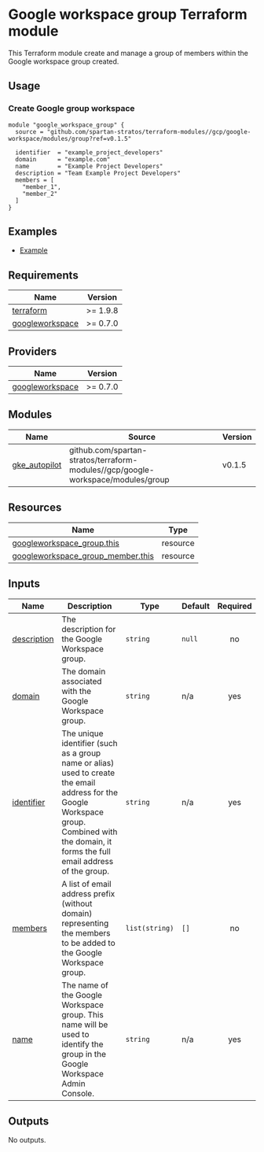 # Google workspace group Terraform module

This Terraform module create and manage a group of members within the Google workspace group created.

## Usage
### Create Google group workspace
```hcl
module "google_workspace_group" {
  source = "github.com/spartan-stratos/terraform-modules//gcp/google-workspace/modules/group?ref=v0.1.5"

  identifier  = "example_project_developers"
  domain      = "example.com"
  name        = "Example Project Developers"
  description = "Team Example Project Developers"
  members = [
    "member_1",
    "member_2"
  ]
}
```

## Examples
- [Example](./examples/complete/)

<!-- BEGIN_TF_DOCS -->
## Requirements

| Name | Version |
|------|---------|
| <a name="requirement_terraform"></a> [terraform](#requirement\_terraform) | \>= 1.9.8 |
| <a name="requirement_googleworkspace"></a> [googleworkspace](#requirement\_googleworkspace) | \>= 0.7.0 |

## Providers

| Name | Version |
|------|---------|
| <a name="provider_googleworkspace"></a> [googleworkspace](#provider\_googleworkspace) | \>= 0.7.0 |

## Modules

| Name | Source | Version |
|------|--------|---------|
| <a name="module_gke_autopilot"></a> [gke\_autopilot](#module\_gke\_autopilot) | github.com/spartan-stratos/terraform-modules//gcp/google-workspace/modules/group | v0.1.5 |

## Resources

| Name | Type |
|------|------|
| [googleworkspace_group.this](https://registry.terraform.io/providers/hashicorp/googleworkspace/latest/docs/resources/group) | resource |
| [googleworkspace_group_member.this](https://registry.terraform.io/providers/hashicorp/googleworkspace/latest/docs/resources/group_member) | resource |

## Inputs

| Name | Description | Type | Default | Required |
|------|-------------|------|---------|:--------:|
| <a name="input_description"></a> [description](#input\_description) | The description for the Google Workspace group. | `string` | `null` | no |
| <a name="input_domain"></a> [domain](#input\_domain) | The domain associated with the Google Workspace group. | `string` | n/a | yes |
| <a name="input_identifier"></a> [identifier](#input\_identifier) | The unique identifier (such as a group name or alias) used to create the email address for the Google Workspace group. Combined with the domain, it forms the full email address of the group. | `string` | n/a | yes |
| <a name="input_members"></a> [members](#input\_members) | A list of email address prefix (without domain) representing the members to be added to the Google Workspace group. | `list(string)` | `[]` | no |
| <a name="input_name"></a> [name](#input\_name) | The name of the Google Workspace group. This name will be used to identify the group in the Google Workspace Admin Console. | `string` | n/a | yes |

## Outputs

No outputs.
<!-- END_TF_DOCS -->
